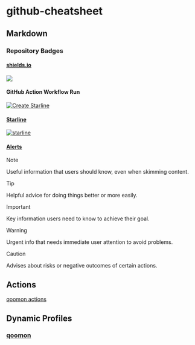 # github-cheatsheet

## Markdown

### Repository Badges

#### [shields.io](https://shields.io/)
![](https://img.shields.io/badge/any%20text-you%20like-blue)

#### GitHub Action Workflow Run
[![Create Starline](https://github.com/qoomon/starlines/actions/workflows/create-starline.yaml/badge.svg)](https://github.com/qoomon/starlines/actions/workflows/create-starline.yaml)

#### [Starline](https://github.com/qoomon/starline)
[![starline](https://starlines.qoo.monster/assets/gists/5dfcdf8eec66a051ecd85625518cfd13)](https://github.com/qoomon/starline)

#### [Alerts](https://docs.github.com/en/get-started/writing-on-github/getting-started-with-writing-and-formatting-on-github/basic-writing-and-formatting-syntax#alerts)

> [!NOTE]
> Useful information that users should know, even when skimming content.

> [!TIP]
> Helpful advice for doing things better or more easily.

> [!IMPORTANT]
> Key information users need to know to achieve their goal.

> [!WARNING]
> Urgent info that needs immediate user attention to avoid problems.

> [!CAUTION]
> Advises about risks or negative outcomes of certain actions.

## Actions
[qoomon actions](https://github.com/qoomon/actions)

## Dynamic Profiles

### [qoomon](https://github.com/qoomon)

